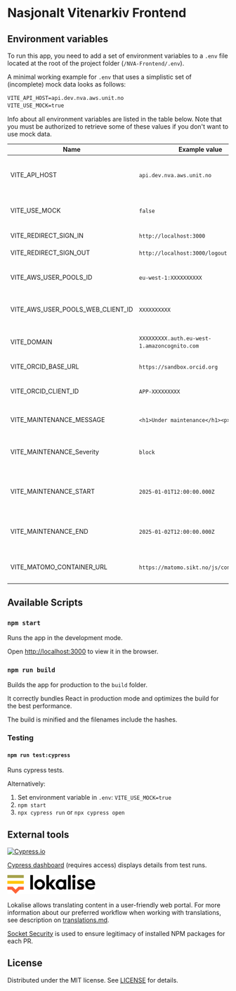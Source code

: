 # Nasjonalt Vitenarkiv Frontend

## Environment variables

To run this app, you need to add a set of environment variables to a `.env` file located at the root of the project folder (`/NVA-Frontend/.env`).

A minimal working example for `.env` that uses a simplistic set of (incomplete) mock data looks as follows:

```markdown
VITE_API_HOST=api.dev.nva.aws.unit.no
VITE_USE_MOCK=true
```

Info about all environment variables are listed in the table below. Note that you must be authorized to retrieve some of these values if you don't want to use mock data.

| Name                              | Example value                                | Description                                                                                                    |
| --------------------------------- | -------------------------------------------- | -------------------------------------------------------------------------------------------------------------- |
| VITE_API_HOST                     | `api.dev.nva.aws.unit.no`                    | Required. Base URL to the API. Value can be found by logging in to the `FRONTEND PROD` account in AWS Amplify. |
| VITE_USE_MOCK                     | `false`                                      | Whether to use local mock data or not. If `true`, no more variables are needed.                                |
| VITE_REDIRECT_SIGN_IN             | `http://localhost:3000`                      | Callback URI for successfull login.                                                                            |
| VITE_REDIRECT_SIGN_OUT            | `http://localhost:3000/logout`               | Callback URI for successfull logout.                                                                           |
| VITE_AWS_USER_POOLS_ID            | `eu-west-1:XXXXXXXXXX`                       | Value can be found by logging in to the `FRONTEND PROD` account in AWS Amplify.                                |
| VITE_AWS_USER_POOLS_WEB_CLIENT_ID | `XXXXXXXXXX`                                 | Value can be found by logging in to the `FRONTEND PROD` account in AWS Amplify.                                |
| VITE_DOMAIN                       | `XXXXXXXXX.auth.eu-west-1.amazoncognito.com` | Value can be found by logging in to the `FRONTEND PROD` account in AWS Amplify.                                |
| VITE_ORCID_BASE_URL               | `https://sandbox.orcid.org`                  | Base URL to ORCID integration.                                                                                 |
| VITE_ORCID_CLIENT_ID              | `APP-XXXXXXXXX`                              | Value can be found by logging in to the `FRONTEND PROD` account in AWS Amplify.                                |
| VITE_MAINTENANCE_MESSAGE          | `<h1>Under maintenance</h1><p>...</p>`       | Information to show users when the service has downtime.                                                       |
| VITE_MAINTENANCE_Severity         | `block`                                      | Blocks usage of app if `value=block`, otherwise shows the message in banner while app behaves normally         |
| VITE_MAINTENANCE_START            | `2025-01-01T12:00:00.000Z`                   | If supplied, the `VITE_MAINTENANCE_MESSAGE` will not be shown to users before this time (ISO format).          |
| VITE_MAINTENANCE_END              | `2025-01-02T12:00:00.000Z`                   | If supplied, the `VITE_MAINTENANCE_MESSAGE` will not be shown to users after this time (ISO format).           |
| VITE_MATOMO_CONTAINER_URL         | `https://matomo.sikt.no/js/container_XXX`    | Value can be found by logging in to the `FRONTEND PROD` account in AWS Amplify.                                |

## Available Scripts

### `npm start`

Runs the app in the development mode.

Open [http://localhost:3000](http://localhost:3000) to view it in the browser.

### `npm run build`

Builds the app for production to the `build` folder.

It correctly bundles React in production mode and optimizes the build for the best performance.

The build is minified and the filenames include the hashes.

### Testing

#### `npm run test:cypress`

Runs cypress tests.

Alternatively:

1. Set environment variable in `.env`: `VITE_USE_MOCK=true`
2. `npm start`
3. `npx cypress run` or `npx cypress open`

## External tools

[![Cypress.io](https://img.shields.io/badge/tested%20with-Cypress-04C38E.svg)](https://www.cypress.io/)

[Cypress dashboard](https://dashboard.cypress.io/projects/kigtb6) (requires access) displays details from test runs.

<a title="Lokalise: accelerate localization from code to delivery" href="https://lokalise.com/"><img src="src/resources/images/lokalise_logo.svg?raw=true" alt="Lokalise logo" width="200px"></a><br>

Lokalise allows translating content in a user-friendly web portal. For more information about our preferred workflow when working with translations, see description on [translations.md](documentation/translations/translations.md).

[Socket Security](https://socket.dev/) is used to ensure legitimacy of installed NPM packages for each PR.

## License

Distributed under the MIT license. See [LICENSE](LICENSE) for details.

